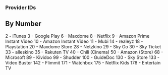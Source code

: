 ### Provider IDs
## By Number

  2 - iTunes
  3 - Google Play
  6 - Maxdome
  8 - Netflix
  9 - Amazon Prime Instant Video
 10 - Amazon Instant Video
 11 - Mubi
 14 - realeyz
 18 - Playstation
 20 - Maxdome Store
 28 - Netzkino
 29 - Sky Go
 30 - Sky Ticket
 33 - alleskino
 35 - Rakuten TV
 40 - Chili (Cinema)
 50 - Amazon (Store)
 68 - Microsoft
 89 - Kividoo
 99 - Shudder
100 - GuideDoc
130 - Sky Store
133 - Video Buster
142 - Flimmit 
171 - Watchbox
175 - Netflix Kids
178 - Entertain TV

